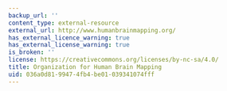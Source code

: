 ```yaml
---
backup_url: ''
content_type: external-resource
external_url: http://www.humanbrainmapping.org/
has_external_licence_warning: true
has_external_license_warning: true
is_broken: ''
license: https://creativecommons.org/licenses/by-nc-sa/4.0/
title: Organization for Human Brain Mapping
uid: 036a0d81-9947-4fb4-be01-039341074fff
---
```

